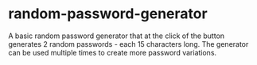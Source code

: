 # random-password-generator

A basic random password generator that at the click of the button generates 2 random passwords - each 15 characters long. 
The generator can be used multiple times to create more password variations. 

